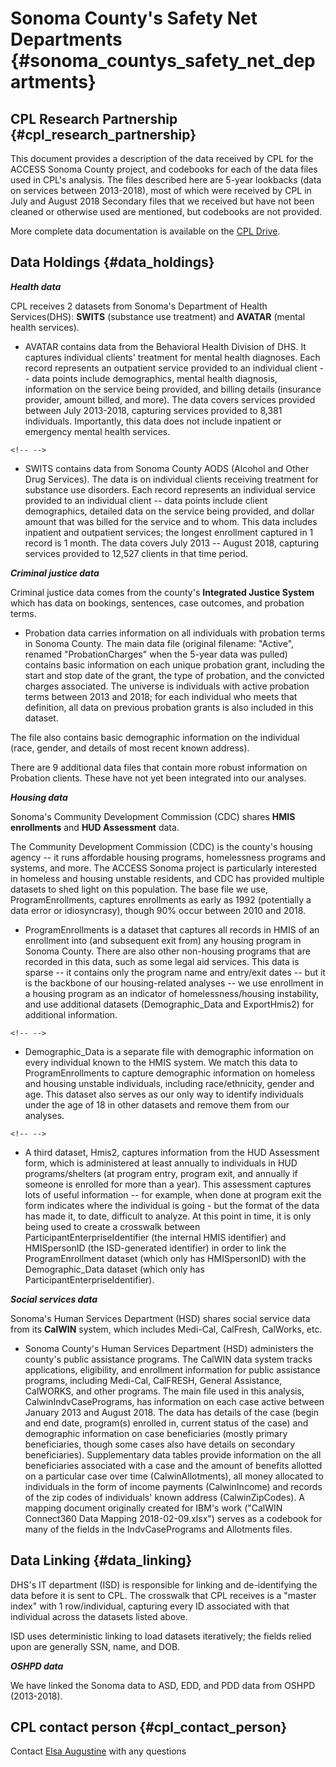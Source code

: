 # Sonoma County\'s Safety Net Departments {#sonoma_countys_safety_net_departments}

## CPL Research Partnership {#cpl_research_partnership}

This document provides a description of the data received by CPL for the
ACCESS Sonoma County project, and codebooks for each of the data files
used in CPL's analysis. The files described here are 5-year lookbacks
(data on services between 2013-2018), most of which were received by CPL
in July and August 2018 Secondary files that we received but have not
been cleaned or otherwise used are mentioned, but codebooks are not
provided.

More complete data documentation is available on the [CPL
Drive](https://drive.google.com/open?id=1oainz1Nc6YDp_J2RN_DexHqOpXHCeDii).

## Data Holdings {#data_holdings}

***Health data***

CPL receives 2 datasets from Sonoma\'s Department of Health
Services(DHS): **SWITS** (substance use treatment) and **AVATAR**
(mental health services).

-   AVATAR contains data from the Behavioral Health Division of DHS. It
    captures individual clients' treatment for mental health diagnoses.
    Each record represents an outpatient service provided to an
    individual client -- data points include demographics, mental health
    diagnosis, information on the service being provided, and billing
    details (insurance provider, amount billed, and more). The data
    covers services provided between July 2013-2018, capturing services
    provided to 8,381 individuals. Importantly, this data does not
    include inpatient or emergency mental health services.

```{=html}
<!-- -->
```
-   SWITS contains data from Sonoma County AODS (Alcohol and Other Drug
    Services). The data is on individual clients receiving treatment for
    substance use disorders. Each record represents an individual
    service provided to an individual client -- data points include
    client demographics, detailed data on the service being provided,
    and dollar amount that was billed for the service and to whom. This
    data includes inpatient and outpatient services; the longest
    enrollment captured in 1 record is 1 month. The data covers July
    2013 -- August 2018, capturing services provided to 12,527 clients
    in that time period.

***Criminal justice data***

Criminal justice data comes from the county\'s **Integrated Justice
System** which has data on bookings, sentences, case outcomes, and
probation terms.

-   Probation data carries information on all individuals with probation
    terms in Sonoma County. The main data file (original filename:
    "Active", renamed "ProbationCharges" when the 5-year data was
    pulled) contains basic information on each unique probation grant,
    including the start and stop date of the grant, the type of
    probation, and the convicted charges associated. The universe is
    individuals with active probation terms between 2013 and 2018; for
    each individual who meets that definition, all data on previous
    probation grants is also included in this dataset.

The file also contains basic demographic information on the individual
(race, gender, and details of most recent known address).

There are 9 additional data files that contain more robust information
on Probation clients. These have not yet been integrated into our
analyses.

***Housing data***

Sonoma\'s Community Development Commission (CDC) shares **HMIS
enrollments** and **HUD Assessment** data.

The Community Development Commission (CDC) is the county's housing
agency -- it runs affordable housing programs, homelessness programs and
systems, and more. The ACCESS Sonoma project is particularly interested
in homeless and housing unstable residents, and CDC has provided
multiple datasets to shed light on this population. The base file we
use, ProgramEnrollments, captures enrollments as early as 1992
(potentially a data error or idiosyncrasy), though 90% occur between
2010 and 2018.

-   ProgramEnrollments is a dataset that captures all records in HMIS of
    an enrollment into (and subsequent exit from) any housing program in
    Sonoma County. There are also other non-housing programs that are
    recorded in this data, such as some legal aid services. This data is
    sparse -- it contains only the program name and entry/exit dates --
    but it is the backbone of our housing-related analyses -- we use
    enrollment in a housing program as an indicator of
    homelessness/housing instability, and use additional datasets
    (Demographic_Data and ExportHmis2) for additional information.

```{=html}
<!-- -->
```
-   Demographic_Data is a separate file with demographic information on
    every individual known to the HMIS system. We match this data to
    ProgramEnrollments to capture demographic information on homeless
    and housing unstable individuals, including race/ethnicity, gender
    and age. This dataset also serves as our only way to identify
    individuals under the age of 18 in other datasets and remove them
    from our analyses.

```{=html}
<!-- -->
```
-   A third dataset, Hmis2, captures information from the HUD Assessment
    form, which is administered at least annually to individuals in HUD
    programs/shelters (at program entry, program exit, and annually if
    someone is enrolled for more than a year). This assessment captures
    lots of useful information -- for example, when done at program exit
    the form indicates where the individual is going - but the format of
    the data has made it, to date, difficult to analyze. At this point
    in time, it is only being used to create a crosswalk between
    ParticipantEnterpriseIdentifier (the internal HMIS identifier) and
    HMISpersonID (the ISD-generated identifier) in order to link the
    ProgramEnrollment dataset (which only has HMISpersonID) with the
    Demographic_Data dataset (which only has
    ParticipantEnterpriseIdentifier).

***Social services data***

Sonoma\'s Human Services Department (HSD) shares social service data
from its **CalWIN** system, which includes Medi-Cal, CalFresh, CalWorks,
etc.

-   Sonoma County's Human Services Department (HSD) administers the
    county's public assistance programs. The CalWIN data system tracks
    applications, eligibility, and enrollment information for public
    assistance programs, including Medi-Cal, CalFRESH, General
    Assistance, CalWORKS, and other programs. The main file used in this
    analysis, CalwinIndvCasePrograms, has information on each case
    active between January 2013 and August 2018. The data has details of
    the case (begin and end date, program(s) enrolled in, current status
    of the case) and demographic information on case beneficiaries
    (mostly primary beneficiaries, though some cases also have details
    on secondary beneficiaries). Supplementary data tables provide
    information on the all beneficiaries associated with a case and the
    amount of benefits allotted on a particular case over time
    (CalwinAllotments), all money allocated to individuals in the form
    of income payments (CalwinIncome) and records of the zip codes of
    individuals' known address (CalwinZipCodes). A mapping document
    originally created for IBM's work ("CalWIN Connect360 Data Mapping
    2018-02-09.xlsx") serves as a codebook for many of the fields in the
    IndvCasePrograms and Allotments files.

## Data Linking {#data_linking}

DHS\'s IT department (ISD) is responsible for linking and de-identifying
the data before it is sent to CPL. The crosswalk that CPL receives is a
\"master index\" with 1 row/individual, capturing every ID associated
with that individual across the datasets listed above.

ISD uses deterministic linking to load datasets iteratively; the fields
relied upon are generally SSN, name, and DOB.

***OSHPD data***

We have linked the Sonoma data to ASD, EDD, and PDD data from OSHPD
(2013-2018).

## CPL contact person {#cpl_contact_person}

Contact [Elsa Augustine](mailto:eaugustine@berkeley.edu) with any
questions